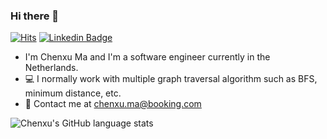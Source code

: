 ### Hi there 👋
[![Hits](https://hits.seeyoufarm.com/api/count/incr/badge.svg?url=https%3A%2F%2Fgithub.com%2Fhaesoo-y&count_bg=%23EB8B10&title_bg=%23684327&icon=&icon_color=%23E7E7E7&title=VISIT&edge_flat=false)](https://github.com/ChenxuMa)
[![Linkedin Badge](https://img.shields.io/badge/-LinkedIn-0e76a8?style=flat-square&logo=Linkedin&logoColor=white)](https://www.linkedin.com/in/chenxu-ma-3686991a6/)

* I'm Chenxu Ma and I'm a software engineer currently in the Netherlands.
* 💻 I normally work with multiple graph traversal algorithm such as BFS, minimum distance, etc. 
* :email:  Contact me at [chenxu.ma@booking.com](mailto:chenxu.ma@booking.com)


![Chenxu's GitHub language stats](https://github-readme-stats.vercel.app/api/top-langs/?username=ChenxuMa&show_icons=true&theme=radical)
